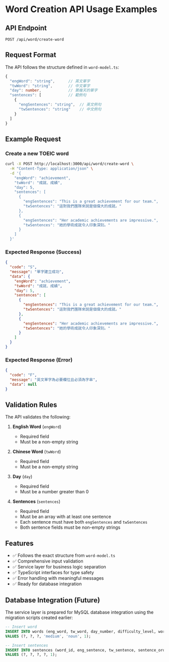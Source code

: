 # Word Creation API Usage Examples

## API Endpoint
`POST /api/word/create-word`

## Request Format
The API follows the structure defined in `word-model.ts`:

```typescript
{
  "engWord": "string",      // 英文單字
  "twWord": "string",       // 中文單字  
  "day": number,            // 第幾天的單字
  "sentences": [            // 範例句
    {
      "engSentences": "string",  // 英文例句
      "twSentences": "string"    // 中文例句
    }
  ]
}
```

## Example Request

### Create a new TOEIC word
```bash
curl -X POST http://localhost:3000/api/word/create-word \
  -H "Content-Type: application/json" \
  -d '{
    "engWord": "achievement",
    "twWord": "成就、成績",
    "day": 5,
    "sentences": [
      {
        "engSentences": "This is a great achievement for our team.",
        "twSentences": "這對我們團隊來說是個偉大的成就。"
      },
      {
        "engSentences": "Her academic achievements are impressive.",
        "twSentences": "她的學術成就令人印象深刻。"
      }
    ]
  }'
```

### Expected Response (Success)
```json
{
  "code": "S",
  "message": "單字建立成功",
  "data": {
    "engWord": "achievement",
    "twWord": "成就、成績",
    "day": 5,
    "sentences": [
      {
        "engSentences": "This is a great achievement for our team.",
        "twSentences": "這對我們團隊來說是個偉大的成就。"
      },
      {
        "engSentences": "Her academic achievements are impressive.",
        "twSentences": "她的學術成就令人印象深刻。"
      }
    ]
  }
}
```

### Expected Response (Error)
```json
{
  "code": "F",
  "message": "英文單字為必要欄位且必須為字串",
  "data": null
}
```

## Validation Rules

The API validates the following:

1. **English Word** (`engWord`)
   - Required field
   - Must be a non-empty string

2. **Chinese Word** (`twWord`)  
   - Required field
   - Must be a non-empty string

3. **Day** (`day`)
   - Required field
   - Must be a number greater than 0

4. **Sentences** (`sentences`)
   - Required field
   - Must be an array with at least one sentence
   - Each sentence must have both `engSentences` and `twSentences`
   - Both sentence fields must be non-empty strings

## Features

- ✅ Follows the exact structure from `word-model.ts`
- ✅ Comprehensive input validation
- ✅ Service layer for business logic separation
- ✅ TypeScript interfaces for type safety
- ✅ Error handling with meaningful messages
- ✅ Ready for database integration

## Database Integration (Future)

The service layer is prepared for MySQL database integration using the migration scripts created earlier:

```sql
-- Insert word
INSERT INTO words (eng_word, tw_word, day_number, difficulty_level, word_type, created_by) 
VALUES (?, ?, ?, 'medium', 'noun', 1);

-- Insert sentences
INSERT INTO sentences (word_id, eng_sentence, tw_sentence, sentence_order, created_by) 
VALUES (?, ?, ?, ?, 1);
```
